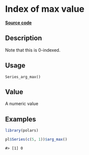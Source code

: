 

# Index of max value

[**Source code**](https://github.com/pola-rs/r-polars/tree/main/R/after-wrappers.R#L20)

## Description

Note that this is 0-indexed.

## Usage

<pre><code class='language-R'>Series_arg_max()
</code></pre>

## Value

A numeric value

## Examples

``` r
library(polars)

pl$Series(c(5, 1))$arg_max()
```

    #> [1] 0
